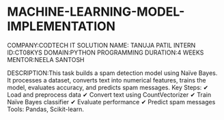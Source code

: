 # MACHINE-LEARNING-MODEL-IMPLEMENTATION
COMPANY:CODTECH IT SOLUTION
NAME: TANUJA PATIL
INTERN ID:CT08KYS
DOMAIN:PYTHON PROGRAMMING
DURATION:4 WEEKS
MENTOR:NEELA SANTOSH

DESCRIPTION:This task builds a spam detection model using Naïve Bayes. It processes a dataset, converts text into numerical features, trains the model, evaluates accuracy, and predicts spam messages.
Key Steps:
✔ Load and preprocess data
✔ Convert text using CountVectorizer
✔ Train Naïve Bayes classifier
✔ Evaluate performance
✔ Predict spam messages
Tools: Pandas, Scikit-learn.
